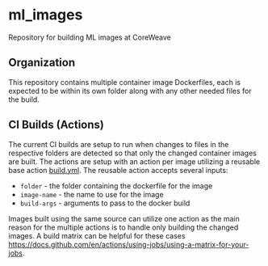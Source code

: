 # ml_images

Repository for building ML images at CoreWeave

## Organization
This repository contains multiple container image Dockerfiles, each is expected
to be within its own folder along with any other needed files for the build.

## CI Builds (Actions)
The current CI builds are setup to run when changes to files in the respective
folders are detected so that only the changed container images are built.  The
actions are setup with an action per image utilizing a reusable base action
[build.yml](.github/workflows/build.yml).  The reusable action accepts several inputs:

- `folder` - the folder containing the dockerfile for the image
- `image-name` - the name to use for the image
- `build-args` - arguments to pass to the docker build

Images built using the same source can utilize one action as the main reason for
the multiple actions is to handle only building the changed images.  A build
matrix can be helpful for these cases
https://docs.github.com/en/actions/using-jobs/using-a-matrix-for-your-jobs.
